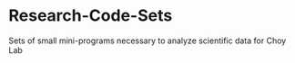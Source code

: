 Research-Code-Sets
==================

Sets of small mini-programs necessary to analyze scientific data for Choy Lab
